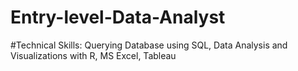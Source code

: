 # Entry-level-Data-Analyst

#Technical Skills: Querying Database using SQL, Data Analysis and Visualizations with R, MS Excel, Tableau
